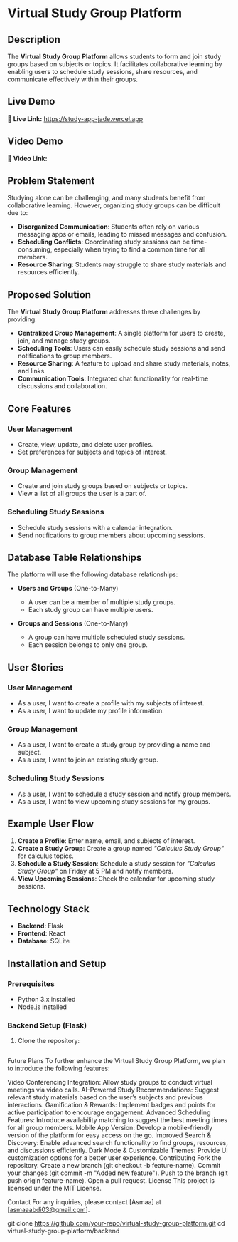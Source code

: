 # Virtual Study Group Platform

## Description
The **Virtual Study Group Platform** allows students to form and join study groups based on subjects or topics. It facilitates collaborative learning by enabling users to schedule study sessions, share resources, and communicate effectively within their groups.

## Live Demo
🔗 **Live Link:** https://study-app-jade.vercel.app

## Video Demo
🔗 **Video Link:** [](#)

## Problem Statement
Studying alone can be challenging, and many students benefit from collaborative learning. However, organizing study groups can be difficult due to:

- **Disorganized Communication**: Students often rely on various messaging apps or emails, leading to missed messages and confusion.
- **Scheduling Conflicts**: Coordinating study sessions can be time-consuming, especially when trying to find a common time for all members.
- **Resource Sharing**: Students may struggle to share study materials and resources efficiently.

## Proposed Solution
The **Virtual Study Group Platform** addresses these challenges by providing:

- **Centralized Group Management**: A single platform for users to create, join, and manage study groups.
- **Scheduling Tools**: Users can easily schedule study sessions and send notifications to group members.
- **Resource Sharing**: A feature to upload and share study materials, notes, and links.
- **Communication Tools**: Integrated chat functionality for real-time discussions and collaboration.

## Core Features

### **User Management**
- Create, view, update, and delete user profiles.
- Set preferences for subjects and topics of interest.

### **Group Management**
- Create and join study groups based on subjects or topics.
- View a list of all groups the user is a part of.

### **Scheduling Study Sessions**
- Schedule study sessions with a calendar integration.
- Send notifications to group members about upcoming sessions.

## Database Table Relationships
The platform will use the following database relationships:

- **Users and Groups** (One-to-Many)
  - A user can be a member of multiple study groups.
  - Each study group can have multiple users.

- **Groups and Sessions** (One-to-Many)
  - A group can have multiple scheduled study sessions.
  - Each session belongs to only one group.

## User Stories

### **User Management**
- As a user, I want to create a profile with my subjects of interest.
- As a user, I want to update my profile information.

### **Group Management**
- As a user, I want to create a study group by providing a name and subject.
- As a user, I want to join an existing study group.

### **Scheduling Study Sessions**
- As a user, I want to schedule a study session and notify group members.
- As a user, I want to view upcoming study sessions for my groups.

## Example User Flow

1. **Create a Profile**: Enter name, email, and subjects of interest.
2. **Create a Study Group**: Create a group named *"Calculus Study Group"* for calculus topics.
3. **Schedule a Study Session**: Schedule a study session for *"Calculus Study Group"* on Friday at 5 PM and notify members.
7. **View Upcoming Sessions**: Check the calendar for upcoming study sessions.

## Technology Stack

- **Backend**: Flask
- **Frontend**: React
- **Database**: SQLite

## Installation and Setup

### **Prerequisites**
- Python 3.x installed
- Node.js installed

### **Backend Setup (Flask)**
1. Clone the repository:
   ```sh

Future Plans
To further enhance the Virtual Study Group Platform, we plan to introduce the following features:

Video Conferencing Integration: Allow study groups to conduct virtual meetings via video calls.
AI-Powered Study Recommendations: Suggest relevant study materials based on the user’s subjects and previous interactions.
Gamification & Rewards: Implement badges and points for active participation to encourage engagement.
Advanced Scheduling Features: Introduce availability matching to suggest the best meeting times for all group members.
Mobile App Version: Develop a mobile-friendly version of the platform for easy access on the go.
Improved Search & Discovery: Enable advanced search functionality to find groups, resources, and discussions efficiently.
Dark Mode & Customizable Themes: Provide UI customization options for a better user experience.
Contributing
Fork the repository.
Create a new branch (git checkout -b feature-name).
Commit your changes (git commit -m "Added new feature").
Push to the branch (git push origin feature-name).
Open a pull request.
License
This project is licensed under the MIT License.

Contact
For any inquiries, please contact [Asmaa] at [asmaaabdi03@gmail.cpm].

git clone https://github.com/your-repo/virtual-study-group-platform.git
cd virtual-study-group-platform/backend
